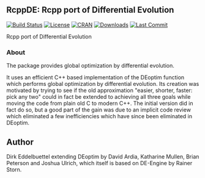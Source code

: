
## RcppDE: Rcpp port of Differential Evolution

[![Build Status](https://travis-ci.org/eddelbuettel/rcppde.svg)](https://travis-ci.org/eddelbuettel/rcppde) 
[![License](https://img.shields.io/badge/license-GPL%20%28%3E=%202%29-brightgreen.svg?style=flat)](https://www.gnu.org/licenses/gpl-2.0.html) 
[![CRAN](https://www.r-pkg.org/badges/version/RcppDE)](https://cran.r-project.org/package=RcppDE) 
[![Downloads](https://cranlogs.r-pkg.org/badges/RcppDE?color=brightgreen)](https://www.r-pkg.org/pkg/RcppDE)
[![Last Commit](https://img.shields.io/github/last-commit/eddelbuettel/rcppde)](https://github.com/eddelbuettel/rcppde)

Rcpp port of Differential Evolution

### About

The package provides global optimization by differential evolution.

It uses an efficient C++ based implementation of the DEoptim
function which performs global optimization by differential evolution.  Its
creation was motivated by trying to see if the old approximation "easier,
shorter, faster: pick any two" could in fact be extended to achieving all
three goals while moving the code from plain old C to modern C++.  The
initial version did in fact do so, but a good part of the gain was due to an
implicit code review which eliminated a few inefficiencies which have since
been eliminated in DEoptim.

## Author 

Dirk Eddelbuettel extending DEoptim by David Ardia, Katharine Mullen, Brian
Peterson and Joshua Ulrich, which itself is based on DE-Engine by Rainer
Storn.
